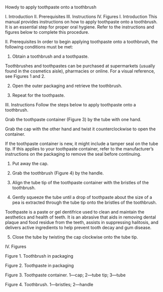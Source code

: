 
Howdy to apply toothpaste onto a toothbrush


I. Introduction
II. Prerequisites
III. Instructions
IV. Figures
I. Introduction
This manual provides instructions on how to apply toothpaste onto a toothbrush. It is an essential step for proper oral hygiene. Refer to the instructions and figures below to complete this procedure.

II. Prerequisites
In order to begin applying toothpaste onto a toothbrush, the following conditions must be met:

1. Obtain a toothbrush and a toothpaste.

Toothbrushes and toothpastes can be purchased at supermarkets (usually found in the cosmetics aisle), pharmacies or online. For a visual reference, see Figures 1 and 2.

2. Open the outer packaging and retrieve the toothbrush.

3. Repeat for the toothpaste.

III. Instructions
Follow the steps below to apply toothpaste onto a toothbrush.

Grab the toothpaste container (Figure 3) by the tube with one hand.

Grab the cap with the other hand and twist it counterclockwise to open the container.

If the toothpaste container is new, it might include a tamper seal on the tube tip. If this applies to your toothpaste container, refer to the manufacturer’s instructions on the packaging to remove the seal before continuing.

1. Put away the cap.

2. Grab the toothbrush (Figure 4) by the handle.

3. Align the tube tip of the toothpaste container with the bristles of the toothbrush.

4. Gently squeeze the tube until a drop of toothpaste about the size of a pea is extracted through the tube tip onto the bristles of the toothbrush.

Toothpaste is a paste or gel dentifrice used to clean and maintain the aesthetics and health of teeth. It is an abrasive that aids in removing dental plaque and food residue from the teeth, assists in suppressing halitosis, and delivers active ingredients to help prevent tooth decay and gum disease.

5. Close the tube by twisting the cap clockwise onto the tube tip.

IV. Figures

Figure 1. Toothbrush in packaging
 


Figure 2. Toothpaste in packaging

Figure 3. Toothpaste container. 1—cap; 2—tube tip; 3—tube
 


Figure 4. Toothbrush. 1—bristles; 2—handle
 